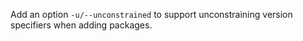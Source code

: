 Add an option `-u/--unconstrained` to support unconstraining version specifiers when adding packages.
